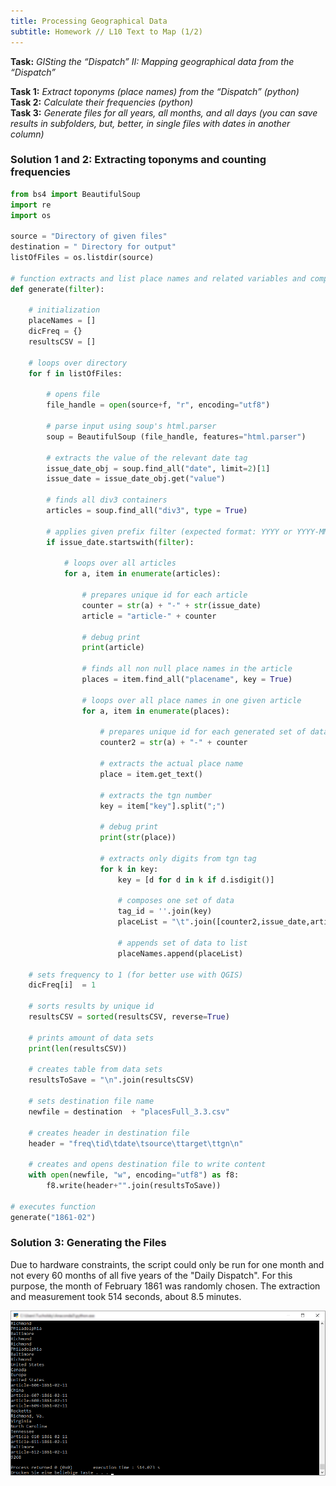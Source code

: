 ```yaml
---
title: Processing Geographical Data
subtitle: Homework // L10 Text to Map (1/2)
---
```

<b>Task:</b> <i>GISting the “Dispatch” II: Mapping geographical data from the “Dispatch”</i><br>

<b>Task 1:</b> <i>Extract toponyms (place names) from the “Dispatch” (python)</i><br>
<b>Task 2:</b> <i>Calculate their frequencies (python)</i><br>
<b>Task 3:</b> <i>Generate files for all years, all months, and all days (you can save results in subfolders, but, better, in single files with dates in another column)</i><br>

### Solution 1 and 2: Extracting toponyms and counting frequencies

```python
from bs4 import BeautifulSoup
import re
import os

source = "Directory of given files"
destination = " Directory for output"
listOfFiles = os.listdir(source)

# function extracts and list place names and related variables and compiles them into a single destination file
def generate(filter):

    # initialization
    placeNames = []
    dicFreq = {}
    resultsCSV = []

    # loops over directory
    for f in listOfFiles:
    
        # opens file
        file_handle = open(source+f, "r", encoding="utf8")
        
        # parse input using soup's html.parser
        soup = BeautifulSoup (file_handle, features="html.parser")
        
        # extracts the value of the relevant date tag
        issue_date_obj = soup.find_all("date", limit=2)[1]
        issue_date = issue_date_obj.get("value")
        
        # finds all div3 containers
        articles = soup.find_all("div3", type = True)
        
        # applies given prefix filter (expected format: YYYY or YYYY-MM or YYYY-MM-DD)
        if issue_date.startswith(filter):
            
            # loops over all articles
            for a, item in enumerate(articles):
                
                # prepares unique id for each article
                counter = str(a) + "-" + str(issue_date)                        
                article = "article-" + counter
                
                # debug print
                print(article)
                
                # finds all non null place names in the article
                places = item.find_all("placename", key = True)
                
                # loops over all place names in one given article
                for a, item in enumerate(places):
                
                    # prepares unique id for each generated set of data
                    counter2 = str(a) + "-" + counter                           
                    
                    # extracts the actual place name
                    place = item.get_text()
                    
                    # extracts the tgn number
                    key = item["key"].split(";")
                    
                    # debug print
                    print(str(place))

                    # extracts only digits from tgn tag
                    for k in key:
                        key = [d for d in k if d.isdigit()]   
                        
                        # composes one set of data
                        tag_id = ''.join(key)
                        placeList = "\t".join([counter2,issue_date,article,place,tag_id])        
                        
                        # appends set of data to list
                        placeNames.append(placeList)
                        
    # sets frequency to 1 (for better use with QGIS)
    dicFreq[i]  = 1

    # sorts results by unique id
    resultsCSV = sorted(resultsCSV, reverse=True)                               
    
    # prints amount of data sets
    print(len(resultsCSV)) 
    
    # creates table from data sets
    resultsToSave = "\n".join(resultsCSV)                                       

    # sets destination file name
    newfile = destination  + "placesFull_3.3.csv"
    
    # creates header in destination file
    header = "freq\tid\tdate\tsource\ttarget\ttgn\n"
    
    # creates and opens destination file to write content
    with open(newfile, "w", encoding="utf8") as f8:
        f8.write(header+"".join(resultsToSave))

# executes function
generate("1861-02")
```

### Solution 3: Generating the Files
Due to hardware constraints, the script could only be run for one month and not every 60 months of all five years of the "Daily Dispatch". For this purpose, the month of February 1861 was randomly chosen. The extraction and measurement took 514 seconds, about 8.5 minutes.

<img src="/img/1861-02_runtime.png"/>
